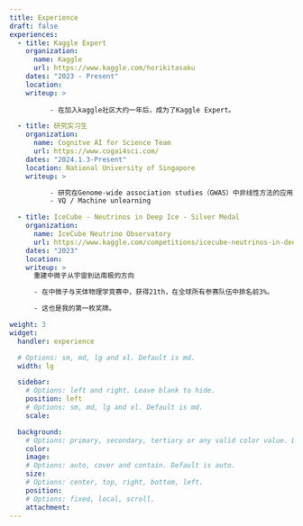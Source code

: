 ```yaml
---
title: Experience
draft: false
experiences:
  - title: Kaggle Expert
    organization:
      name: Kaggle
      url: https://www.kaggle.com/horikitasaku
    dates: "2023 - Present"
    location: 
    writeup: >
          
          - 在加入kaggle社区大约一年后，成为了Kaggle Expert。

  - title: 研究实习生
    organization:
      name: Cognitve AI for Science Team
      url: https://www.cogai4sci.com/
    dates: "2024.1.3-Present"
    location: National University of Singapore
    writeup: > 

          - 研究在Genome-wide association studies（GWAS）中非线性方法的应用。
          - VQ / Machine unlearning

  - title: IceCube - Neutrinos in Deep Ice - Silver Medal
    organization:
      name: IceCube Neutrino Observatory
      url: https://www.kaggle.com/competitions/icecube-neutrinos-in-deep-ice
    dates: "2023"
    location: 
    writeup: >
      重建中微子从宇宙到达南极的方向

      - 在中微子与天体物理学竞赛中，获得21th，在全球所有参赛队伍中排名前3%。

      - 这也是我的第一枚奖牌。

weight: 3
widget:
  handler: experience

  # Options: sm, md, lg and xl. Default is md.
  width: lg

  sidebar:
    # Options: left and right. Leave blank to hide.
    position: left
    # Options: sm, md, lg and xl. Default is md.
    scale:

  background:
    # Options: primary, secondary, tertiary or any valid color value. Default is primary.
    color:
    image:
    # Options: auto, cover and contain. Default is auto.
    size:
    # Options: center, top, right, bottom, left.
    position:
    # Options: fixed, local, scroll.
    attachment:
---
```

